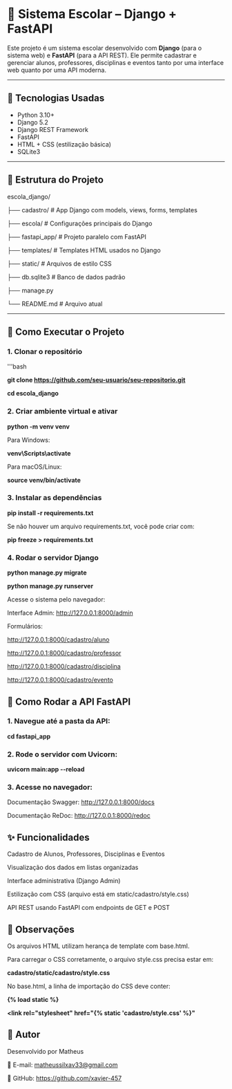 # 🏫 Sistema Escolar – Django + FastAPI

Este projeto é um sistema escolar desenvolvido com **Django** (para o sistema web) e **FastAPI** (para a API REST). 
Ele permite cadastrar e gerenciar alunos, professores, disciplinas e eventos tanto por uma interface web quanto por uma API moderna.

---

## 🔧 Tecnologias Usadas

- Python 3.10+
- Django 5.2
- Django REST Framework
- FastAPI
- HTML + CSS (estilização básica)
- SQLite3

---

## 📁 Estrutura do Projeto

escola_django/

├── cadastro/ # App Django com models, views, forms, templates

├── escola/ # Configurações principais do Django

├── fastapi_app/ # Projeto paralelo com FastAPI

├── templates/ # Templates HTML usados no Django

├── static/ # Arquivos de estilo CSS

├── db.sqlite3 # Banco de dados padrão

├── manage.py

└── README.md # Arquivo atual


---

## 🚀 Como Executar o Projeto

### 1. Clonar o repositório

'''bash

**git clone https://github.com/seu-usuario/seu-repositorio.git**

**cd escola_django**


### **2. Criar ambiente virtual e ativar**

**python -m venv venv**

 Para Windows:
 
**venv\Scripts\activate**

 Para macOS/Linux:
 
**source venv/bin/activate**

### **3. Instalar as dependências**

**pip install -r requirements.txt**

Se não houver um arquivo requirements.txt, você pode criar com:

**pip freeze > requirements.txt**

### **4. Rodar o servidor Django**
   
**python manage.py migrate**

**python manage.py runserver**

Acesse o sistema pelo navegador:

Interface Admin: http://127.0.0.1:8000/admin

Formulários:

http://127.0.0.1:8000/cadastro/aluno

http://127.0.0.1:8000/cadastro/professor

http://127.0.0.1:8000/cadastro/disciplina

http://127.0.0.1:8000/cadastro/evento

## **🧪 Como Rodar a API FastAPI**
### **1. Navegue até a pasta da API:**

**cd fastapi_app**

### **2. Rode o servidor com Uvicorn:**

**uvicorn main:app --reload**

### **3. Acesse no navegador:**

Documentação Swagger: http://127.0.0.1:8000/docs

Documentação ReDoc: http://127.0.0.1:8000/redoc

## **✨ Funcionalidades**
Cadastro de Alunos, Professores, Disciplinas e Eventos

Visualização dos dados em listas organizadas

Interface administrativa (Django Admin)

Estilização com CSS (arquivo está em static/cadastro/style.css)

API REST usando FastAPI com endpoints de GET e POST

## **📝 Observações**
Os arquivos HTML utilizam herança de template com base.html.

Para carregar o CSS corretamente, o arquivo style.css precisa estar em:

**cadastro/static/cadastro/style.css**

No base.html, a linha de importação do CSS deve conter:

**{% load static %}**

**<link rel="stylesheet" href="{% static 'cadastro/style.css' %}"**

## **👤 Autor**
Desenvolvido por Matheus

📧 E-mail: matheussilxav33@gmail.com

🐙 GitHub: https://github.com/xavier-457

